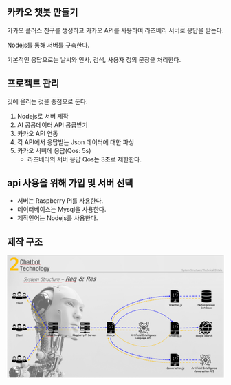 ## 카카오 챗봇 만들기

카카오 플러스 친구를 생성하고 카카오 API를 사용하여 라즈베리 서버로 응답을 받는다.

Nodejs를 통해 서버를 구축한다.

기본적인 응답으로는 날씨와 인사, 검색, 사용자 정의 문장을 처리한다.

## 프로젝트 관리

깃에 올리는 것을 중점으로 둔다.

1. Nodejs로 서버 제작
2. AI 공공데이터 API 공급받기
3. 카카오 API 연동
4. 각 API에서 응답받는 Json 데이터에 대한 파싱
5. 카카오 서버에 응답(Qos: 5s)
    * 라즈베리의 서버 응답 Qos는 3초로 제한한다.

## api 사용을 위해 가입 및 서버 선택

* 서버는 Raspberry Pi를 사용한다.
* 데이터베이스는 Mysql을 사용한다.
* 제작언어는 Nodejs를 사용한다.

## 제작 구조
![alt](/System_Structure.png)

